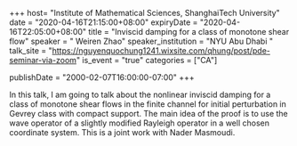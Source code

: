 +++
  host= "Institute of Mathematical Sciences, ShanghaiTech University"
  date = "2020-04-16T21:15:00+08:00"
  expiryDate = "2020-04-16T22:05:00+08:00"
  title = "Inviscid damping for a class of monotone shear flow"
  speaker = " Weiren Zhao"
  speaker_institution = "NYU Abu Dhabi "
  talk_site = "https://nguyenquochung1241.wixsite.com/qhung/post/pde-seminar-via-zoom"
  is_event = "true"
  categories = ["CA"]

  publishDate = "2000-02-07T16:00:00-07:00"
+++

In this talk, I am going to talk about the nonlinear inviscid damping for a class of monotone shear flows in the finite channel for initial perturbation in Gevrey class with compact support. The main idea of the proof is to use the wave operator of a slightly modified Rayleigh operator in a well chosen coordinate system. This is a joint work with Nader Masmoudi. 